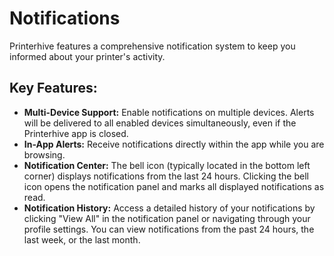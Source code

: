 # Notifications

Printerhive features a comprehensive notification system to keep you informed about your printer's activity.

## Key Features:

*   **Multi-Device Support:** Enable notifications on multiple devices. Alerts will be delivered to all enabled devices simultaneously, even if the Printerhive app is closed.
*   **In-App Alerts:** Receive notifications directly within the app while you are browsing.
*   **Notification Center:** The bell icon (typically located in the bottom left corner) displays notifications from the last 24 hours. Clicking the bell icon opens the notification panel and marks all displayed notifications as read.
*   **Notification History:** Access a detailed history of your notifications by clicking "View All" in the notification panel or navigating through your profile settings. You can view notifications from the past 24 hours, the last week, or the last month. 